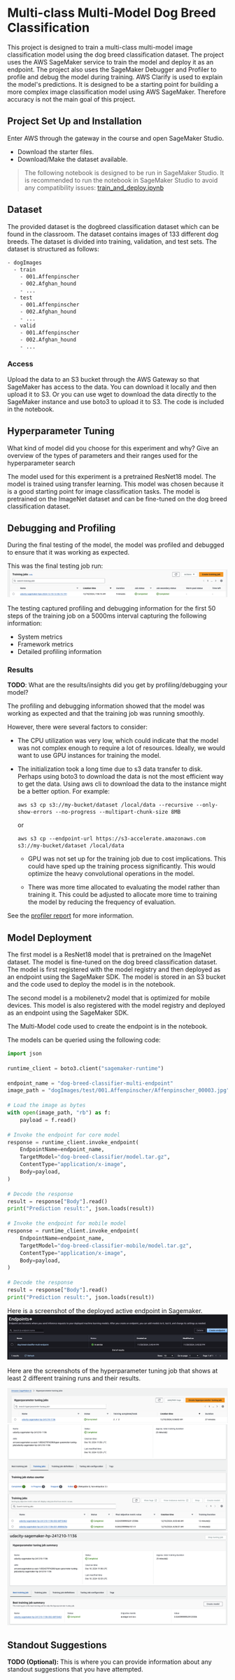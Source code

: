 # Multi-class Multi-Model Dog Breed Classification

This project is designed to train a multi-class multi-model image classification model using the dog breed classification dataset. The project uses the AWS SageMaker service to train the model and deploy it as an endpoint. The project also uses the SageMaker Debugger and Profiler to profile and debug the model during training. AWS Clarify is used to explain the model's predictions. It is designed to be a starting point for building a more complex image classification model using AWS SageMaker. Therefore accuracy is not the main goal of this project.

## Project Set Up and Installation
Enter AWS through the gateway in the course and open SageMaker Studio. 
- Download the starter files.
- Download/Make the dataset available. 

> The following notebook is designed to be run in SageMaker Studio. It is recommended to run the notebook in SageMaker Studio to avoid any compatibility issues: [train_and_deploy.ipynb](train_and_deploy.ipynb)

## Dataset
The provided dataset is the dogbreed classification dataset which can be found in the classroom. The dataset contains images of 133 different dog breeds. The dataset is divided into training, validation, and test sets. The dataset is structured as follows:

```
- dogImages
  - train
    - 001.Affenpinscher
    - 002.Afghan_hound
    - ...
  - test
    - 001.Affenpinscher
    - 002.Afghan_hound
    - ...
  - valid
    - 001.Affenpinscher
    - 002.Afghan_hound
    - ...
```

### Access
Upload the data to an S3 bucket through the AWS Gateway so that SageMaker has access to the data. You can download it locally and then upload it to S3. Or you can use wget to download the data directly to the SageMaker instance and use boto3 to upload it to S3. The code is included in the notebook.

## Hyperparameter Tuning
What kind of model did you choose for this experiment and why? Give an overview of the types of parameters and their ranges used for the hyperparameter search

The model used for this experiment is a pretrained ResNet18 model. The model is trained using transfer learning. This model was chosen because it is a good starting point for image classification tasks. The model is pretrained on the ImageNet dataset and can be fine-tuned on the dog breed classification dataset.


## Debugging and Profiling
During the final testing of the model, the model was profiled and debugged to ensure that it was working as expected. 

This was the final testing job run:
![Best Hyperparameter Evaluation](best-hyperparameter-eval.png)

The testing captured profiling and debugging information for the first 50 steps of the training job on a 5000ms interval capturing the following information:
- System metrics
- Framework metrics
- Detailed profiling information

### Results
**TODO**: What are the results/insights did you get by profiling/debugging your model?

The profiling and debugging information showed that the model was working as expected and that the training job was running smoothly.

However, there were several factors to consider:
- The CPU utilization was very low, which could indicate that the model was not complex enough to require a lot of resources. Ideally, we would want to use GPU instances for training the model.

- The initialization took a long time due to s3 data transfer to disk. Perhaps using boto3 to download the data is not the most efficient way to get the data. Using aws cli to download the data to the instance might be a better option. For example:

  
  ```
  aws s3 cp s3://my-bucket/dataset /local/data --recursive --only-show-errors --no-progress --multipart-chunk-size 8MB
  ```
  or 
  ```
  aws s3 cp --endpoint-url https://s3-accelerate.amazonaws.com s3://my-bucket/dataset /local/data
  ```

  - GPU was not set up for the training job due to cost implications. This could have sped up the training process significantly. This would optimize the heavy convolutional operations in the model.

  - There was more time allocated to evaluating the model rather than training it. This could be adjusted to allocate more time to training the model by reducing the frequency of evaluation.

See the [profiler report](ProfilerReport/profiler-output/profiler-report.html) for more information.

## Model Deployment

The first model is a ResNet18 model that is pretrained on the ImageNet dataset. The model is fine-tuned on the dog breed classification dataset. The model is first registered with the model registry and then deployed as an endpoint using the SageMaker SDK. The model is stored in an S3 bucket and the code used to deploy the model is in the notebook.

The second model is a mobilenetv2 model that is optimized for mobile devices. This model is also registered with the model registry and deployed as an endpoint using the SageMaker SDK.

 The Multi-Model code used to create the endpoint is in the notebook.

The models can be queried using the following code:

```python
import json

runtime_client = boto3.client("sagemaker-runtime")

endpoint_name = "dog-breed-classifier-multi-endpoint"
image_path = "dogImages/test/001.Affenpinscher/Affenpinscher_00003.jpg"

# Load the image as bytes
with open(image_path, "rb") as f:
    payload = f.read()

# Invoke the endpoint for core model
response = runtime_client.invoke_endpoint(
    EndpointName=endpoint_name,
    TargetModel="dog-breed-classifier/model.tar.gz",
    ContentType="application/x-image",
    Body=payload,
)

# Decode the response
result = response["Body"].read()
print("Prediction result:", json.loads(result))

# Invoke the endpoint for mobile model
response = runtime_client.invoke_endpoint(
    EndpointName=endpoint_name,
    TargetModel="dog-breed-classifier-mobile/model.tar.gz",
    ContentType="application/x-image",
    Body=payload,
)

# Decode the response
result = response["Body"].read()
print("Prediction result:", json.loads(result))
```


Here is a screenshot of the deployed active endpoint in Sagemaker.
![Multi Model](multi-model-endpoint.png)

Here are the screenshots of the hyperparameter tuning job that shows at least 2 different training runs and their results.

![Hyperparameter Tuning](hyperparameter-run.png)
![Hyperparameter Tuning](hyperparameter-tuning.png)
![Hyperparameter Tuning](hyperparameter-tuning-best.png)

## Standout Suggestions

**TODO (Optional):** This is where you can provide information about any standout suggestions that you have attempted.

